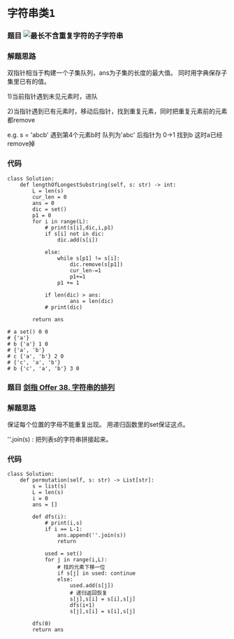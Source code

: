 # `字符串类1`

### 题目 ![最长不含重复字符的子字符串](https://leetcode-cn.com/problems/zui-chang-bu-han-zhong-fu-zi-fu-de-zi-zi-fu-chuan-lcof/)
### 解题思路
双指针相当于构建一个子集队列，ans为子集的长度的最大值。
同时用字典保存子集里已有的值。

1)当前指针遇到未见元素时，进队

2)当指针遇到已有元素时，移动后指针，找到重复元素，同时把重复元素前的元素都remove

e.g. s = 'abcb'
遇到第4个元素b时
队列为'abc'
后指针为 0->1 找到b
这时a已经remove掉

### 代码

```python3
class Solution:
    def lengthOfLongestSubstring(self, s: str) -> int:
        L = len(s)
        cur_len = 0
        ans = 0
        dic = set()
        p1 = 0
        for i in range(L):
            # print(s[i],dic,i,p1)
            if s[i] not in dic:
                dic.add(s[i])
                
            else:
                while s[p1] != s[i]:
                    dic.remove(s[p1])
                    cur_len-=1
                    p1+=1
                p1 += 1

            if len(dic) > ans:
                    ans = len(dic) 
            # print(dic)

        return ans

# a set() 0 0
# {'a'}
# b {'a'} 1 0
# {'a', 'b'}
# c {'a', 'b'} 2 0
# {'c', 'a', 'b'}
# b {'c', 'a', 'b'} 3 0
```

### 题目 [剑指 Offer 38. 字符串的排列](https://leetcode-cn.com/problems/zi-fu-chuan-de-pai-lie-lcof/)

### 解题思路
保证每个位置的字母不能重复出现。
用递归函数里的set保证这点。

''.join(s)  : 把列表s的字符串拼接起来。

### 代码

```python3
class Solution:
    def permutation(self, s: str) -> List[str]:
        s = list(s)
        L = len(s)
        i = 0
        ans = []

        def dfs(i):
            # print(i,s)
            if i == L-1:
                ans.append(''.join(s))
                return
            
            used = set()
            for j in range(i,L):
                # 找的元素下移一位
                if s[j] in used: continue
                else:
                    used.add(s[j])
                    # 递归返回恢复
                    s[j],s[i] = s[i],s[j]
                    dfs(i+1)
                    s[j],s[i] = s[i],s[j]

        dfs(0)
        return ans

```

